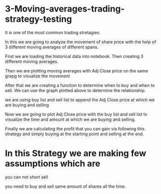 # 3-Moving-averages-trading-strategy-testing

It is one of the most common trading stretagies.

In this we are going to analyze the movement of share price with the help of 3 different moving averages of different spans.

First we are loading the historical data into notebook. Then creating 3 different moving averages.

Then we are plotting moving averages with Adj Close price on the same grapg to visualize the movement

After that we are creating a function to determine when to buy and when to sell. We can use the graph plotted above to determine the relationship.

we are using buy list and sell list to append the Adj Close price at which we are buying and selling

Now we are going to plot Adj Close price with the buy list and sell list to visualize the time and amount at which we are buying and selling.

Finally we are calculating the profit that you can gain via following this strategy and simply buying at the starting point and selling at the end.

# In this Strategy we are making few assumptions which are

you can not short sell

you need to buy and sell same amount of shares all the time.

